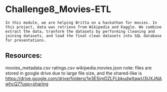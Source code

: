 # Challenge8_Movies-ETL

    In this module, we are helping Britta on a hackathon for movies. In this project, data was retrieve from Wikipedia and Kaggle. We combine extract the data, tranform the datasets by performing cleaning and joining datasets, and load the final clean datasets into SQL database for presentations.



## Resources:
movies_metadata.csv
ratings.csv
wikipedia.movies.json
note: files are stored in google drive due to large file size, and the shared-like is https://drive.google.com/drive/folders/1e3ESjmDZLFLbkudwltawU3UXJNAwhcQ7?usp=sharing

